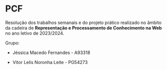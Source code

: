 # PCF

Resolução dos trabalhos semanais e do projeto prático realizado no âmbito da cadeira de **Representação e Processamento de Conhecimento na Web** no ano letivo de 2023/2024.

Grupo: 

+ Jéssica Macedo Fernandes - A93318

+ Vitor Lelis Noronha Leite - PG54273